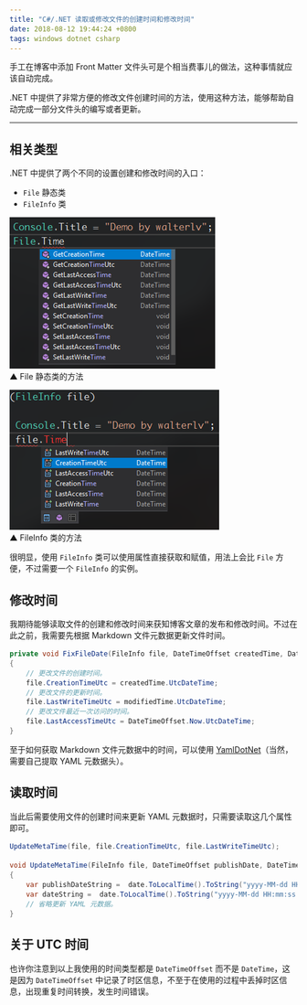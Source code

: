```yaml
---
title: "C#/.NET 读取或修改文件的创建时间和修改时间"
date: 2018-08-12 19:44:24 +0800
tags: windows dotnet csharp
---
```


手工在博客中添加 Front Matter 文件头可是个相当费事儿的做法，这种事情就应该自动完成。

.NET 中提供了非常方便的修改文件创建时间的方法，使用这种方法，能够帮助自动完成一部分文件头的编写或者更新。

---

<div id="toc"></div>

## 相关类型

.NET 中提供了两个不同的设置创建和修改时间的入口：

- `File` 静态类
- `FileInfo` 类

![File 类的时间方法](/static/posts/2018-08-12-19-29-03.png)  
▲ File 静态类的方法

![FileInfo 类的时间方法](/static/posts/2018-08-12-19-30-17.png)  
▲ FileInfo 类的方法

很明显，使用 `FileInfo` 类可以使用属性直接获取和赋值，用法上会比 `File` 方便，不过需要一个 `FileInfo` 的实例。

## 修改时间

我期待能够读取文件的创建和修改时间来获知博客文章的发布和修改时间。不过在此之前，我需要先根据 Markdown 文件元数据更新文件时间。

```csharp
private void FixFileDate(FileInfo file, DateTimeOffset createdTime, DateTimeOffset modifiedTime)
{
    // 更改文件的创建时间。
    file.CreationTimeUtc = createdTime.UtcDateTime;
    // 更改文件的更新时间。
    file.LastWriteTimeUtc = modifiedTime.UtcDateTime;
    // 更改文件最近一次访问的时间。
    file.LastAccessTimeUtc = DateTimeOffset.Now.UtcDateTime;
}
```

至于如何获取 Markdown 文件元数据中的时间，可以使用 [YamlDotNet](https://www.nuget.org/packages/YamlDotNet/)（当然，需要自己提取 YAML 元数据头）。

## 读取时间

当此后需要使用文件的创建时间来更新 YAML 元数据时，只需要读取这几个属性即可。

```csharp
UpdateMetaTime(file, file.CreationTimeUtc, file.LastWriteTimeUtc);

void UpdateMetaTime(FileInfo file, DateTimeOffset publishDate, DateTimeOffset date)
{
    var publishDateString =  date.ToLocalTime().ToString("yyyy-MM-dd HH:mm:ss zz");
    var dateString =  date.ToLocalTime().ToString("yyyy-MM-dd HH:mm:ss zz");
    // 省略更新 YAML 元数据。
}
```

## 关于 UTC 时间

也许你注意到以上我使用的时间类型都是 `DateTimeOffset` 而不是 `DateTime`，这是因为 `DateTimeOffset` 中记录了时区信息，不至于在使用的过程中丢掉时区信息，出现重复时间转换，发生时间错误。
